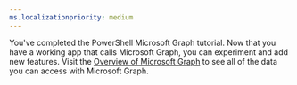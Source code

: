 ```yaml
---
ms.localizationpriority: medium
---
```


<!-- markdownlint-disable MD041 -->

You've completed the PowerShell Microsoft Graph tutorial. Now that you have a working app that calls Microsoft Graph, you can experiment and add new features. Visit the [Overview of Microsoft Graph](/graph/overview) to see all of the data you can access with Microsoft Graph.
